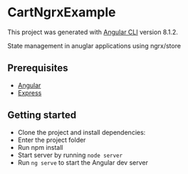 # CartNgrxExample

This project was generated with [Angular CLI](https://github.com/angular/angular-cli) version 8.1.2.

State management in anuglar applications using ngrx/store

## Prerequisites
- [Angular](https://angular.io)
- [Express](https://expressjs.com/) 

## Getting started
- Clone the project and install dependencies:
- Enter the project folder
- Run npm install 
- Start server by running `node server`
- Run `ng serve` to start the Angular dev server 



